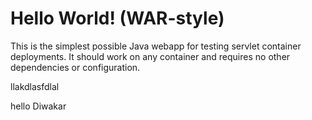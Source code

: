 Hello World! (WAR-style)
===============

This is the simplest possible Java webapp for testing servlet container deployments.  It should work on any container and requires no other dependencies or configuration.

llakdlasfdlal

hello Diwakar
